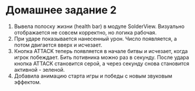 # Домашнее задание 2

1. Вывела полоску жизни (health bar) в модуле SolderView. Визуально отображается не совсем корректно, но логика рабочая.
2. При ударе показывается нанесенный урон. Число появляется, а потом двигается вверх и исчезает.
3. Кнопка ATTACK теперь появляется в начале битвы и исчезает, когда игрок побеждает. Бить потивника можно раз в секунду. После удара кнопка ATTACK становится серой, а через секунду снова становится активной - зеленой.
4. Добавила анимацию старта игры и победы с новым звуковым эффектом.
